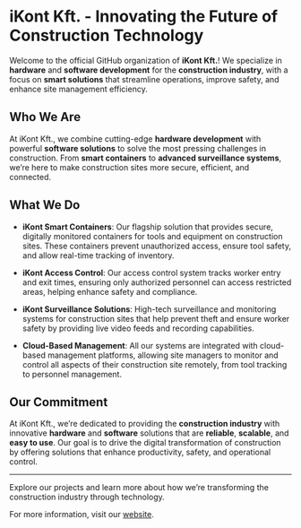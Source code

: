 # iKont Kft. - Innovating the Future of Construction Technology

Welcome to the official GitHub organization of **iKont
Kft.**! We specialize in **hardware** and **software
development** for the **construction industry**, with a
focus on **smart solutions** that streamline operations,
improve safety, and enhance site management efficiency.

## Who We Are

At iKont Kft., we combine cutting-edge **hardware
development** with powerful **software solutions** to solve
the most pressing challenges in construction. From **smart
containers** to **advanced surveillance systems**, we’re
here to make construction sites more secure, efficient, and
connected.

## What We Do

- **iKont Smart Containers**: Our flagship solution that
  provides secure, digitally monitored containers for tools
  and equipment on construction sites. These containers
  prevent unauthorized access, ensure tool safety, and allow
  real-time tracking of inventory.

- **iKont Access Control**: Our access control system tracks
  worker entry and exit times, ensuring only authorized
  personnel can access restricted areas, helping enhance
  safety and compliance.

- **iKont Surveillance Solutions**: High-tech surveillance
  and monitoring systems for construction sites that help
  prevent theft and ensure worker safety by providing live
  video feeds and recording capabilities.

- **Cloud-Based Management**: All our systems are integrated
  with cloud-based management platforms, allowing site
  managers to monitor and control all aspects of their
  construction site remotely, from tool tracking to
  personnel management.

## Our Commitment

At iKont Kft., we’re dedicated to providing the
**construction industry** with innovative **hardware** and
**software** solutions that are **reliable**, **scalable**,
and **easy to use**. Our goal is to drive the digital
transformation of construction by offering solutions that
enhance productivity, safety, and operational control.

---

Explore our projects and learn more about how we’re
transforming the construction industry through technology.

For more information, visit our
[website](https://ikont.hu/en).
